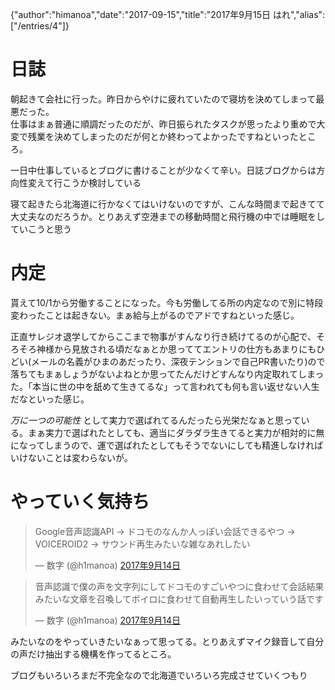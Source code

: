 {"author":"himanoa","date":"2017-09-15","title":"2017年9月15日 はれ","alias":["/entries/4"]}
# 日誌

朝起きて会社に行った。昨日からやけに疲れていたので寝坊を決めてしまって最悪だった。  
仕事はまぁ普通に順調だったのだが、昨日振られたタスクが思ったより重めで大変で残業を決めてしまったのだが何とか終わってよかったですねといったところ。

一日中仕事しているとブログに書けることが少なくて辛い。日誌ブログからは方向性変えて行こうか検討している  

寝て起きたら北海道に行かなくてはいけないのですが、こんな時間まで起きてて大丈夫なのだろうか。とりあえず空港までの移動時間と飛行機の中では睡眠をしていこうと思う

# 内定

貰えて10/1から労働することになった。今も労働してる所の内定なので別に特段変わったことは起きない。まぁ給与上がるのでアドですねといった感じ。  

正直サレジオ退学してからここまで物事がすんなり行き続けてるのが心配で、そろそろ神様から見放される頃だなぁとか思っててエントリの仕方もあまりにもひどい(メールの名義がひまのあだったり、深夜テンションで自己PR書いたり)ので落ちてもまぁしょうがないよねとか思ってたんだけどすんなり内定取れてしまった。「本当に世の中を舐めて生きてるな」って言われても何も言い返せない人生だなといった感じ。

*万に一つの可能性* として実力で選ばれてるんだったら光栄だなぁと思っている。まぁ実力で選ばれたとしても、適当にダラダラ生きてると実力が相対的に無になってしまうので、運で選ばれたとしてもそうでないにしても精進しなければいけないことは変わらないが。

# やっていく気持ち

<blockquote class="twitter-tweet" data-lang="ja"><p lang="ja" dir="ltr">Google音声認識API -&gt; ドコモのなんか人っぽい会話できるやつ -&gt; VOICEROID2 -&gt; サウンド再生みたいな雑なあれしたい</p>&mdash; 数字 (@h1manoa) <a href="https://twitter.com/h1manoa/status/908341120500875265">2017年9月14日</a></blockquote>

<blockquote class="twitter-tweet" data-lang="ja"><p lang="ja" dir="ltr">音声認識で僕の声を文字列にしてドコモのすごいやつに食わせて会話結果みたいな文章を召喚してボイロに食わせて自動再生したいっていう話です</p>&mdash; 数字 (@h1manoa) <a href="https://twitter.com/h1manoa/status/908341359433605120">2017年9月14日</a></blockquote>

みたいなのをやっていきたいなぁって思ってる。とりあえずマイク録音して自分の声だけ抽出する機構を作ってるところ。

ブログもいろいろまだ不完全なので北海道でいろいろ完成させていくつもり
